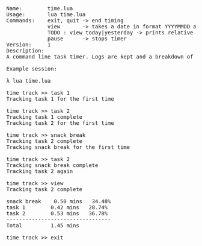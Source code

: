 <pre>

Name:        time.lua
Usage:       lua time.lua
Commands:    exit, quit -> end timing
             view       -> takes a date in format YYYYMMDD and prints time for that day
             TODO : view today|yesterday -> prints relative time
             pause      -> stops timer
Version:     1
Description:
A command line task timer. Logs are kept and a breakdown of time spent on each task can be viewed.

Example session:

λ lua time.lua                              
                                            
time track >> task 1                        
Tracking task 1 for the first time          
                                            
time track >> task 2                        
Tracking task 1 complete                    
Tracking task 2 for the first time          
                                            
time track >> snack break                   
Tracking task 2 complete                    
Tracking snack break for the first time     
                                            
time track >> task 2                        
Tracking snack break complete               
Tracking task 2 again                       
                                            
time track >> view                          
Tracking task 2 complete                    
                                            
snack break    0.50 mins   34.48%           
task 1        0.42 mins   28.74%            
task 2        0.53 mins   36.78%            
---------------------------------           
Total         1.45 mins                     
                                            
time track >> exit                          


</pre>
